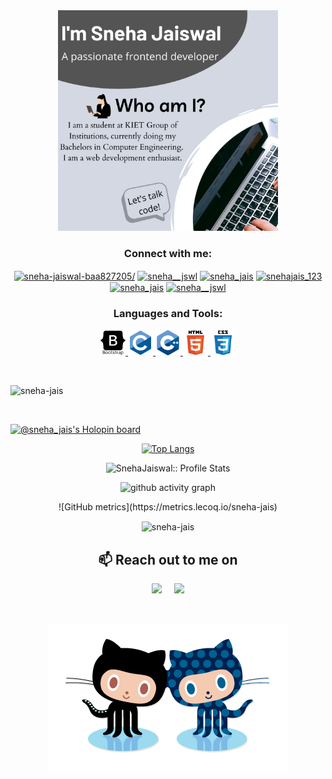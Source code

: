  <div align="center">

 <img src="https://github.com/Sneha-jais/sneha-jais/blob/main/I'm%20Sneha-jaiswal.png" width="70%">
 </div> 
<h3 align="center">Connect with me:</h3>

<p align="center">
<a href="https://linkedin.com/in/sneha-jaiswal-baa827205/" target="_blank"><img align="center" src="https://raw.githubusercontent.com/rahuldkjain/github-profile-readme-generator/master/src/images/icons/Social/linked-in-alt.svg" alt="sneha-jaiswal-baa827205/" height="30" width="40" /></a>
<a href="https://github.com/Sneha-jais/" target="_blank"><img align="center" src="https://raw.githubusercontent.com/rahuldkjain/github-profile-readme-generator/master/src/images/icons/Social/github.svg" alt="sneha__jswl" height="30" width="40" /></a>
 <a href="https://www.hackerrank.com/sneha_jais" target="_blank"><img align="center" src="https://raw.githubusercontent.com/rahuldkjain/github-profile-readme-generator/master/src/images/icons/Social/hackerrank.svg" alt="sneha_jais" height="30" width="40" /></a>
 <a href="https://www.codechef.com/users/snehajais_123" target=_"blank"><img align="center" src="https://cdn.jsdelivr.net/npm/simple-icons@3.1.0/icons/codechef.svg" alt="snehajais_123" height="30" width="40" /></a>
<a href="https://www.leetcode.com/sneha_jais" target="_blank"><img align="center" src="https://raw.githubusercontent.com/rahuldkjain/github-profile-readme-generator/master/src/images/icons/Social/leet-code.svg" alt="sneha_jais" height="30" width="40" /></a>
 <a href="https://www.instagram.com/sneha__jswl?r=nametag" target="_blank"><img align="center" src="https://raw.githubusercontent.com/rahuldkjain/github-profile-readme-generator/master/src/images/icons/Social/instagram.svg" alt="sneha__jswl" height="30" width="40" /></a>
</p>
<h3 align="center">Languages and Tools:</h3>
<p align="center"> <a href="https://getbootstrap.com" target="_blank" rel="noreferrer"> <img src="https://raw.githubusercontent.com/devicons/devicon/master/icons/bootstrap/bootstrap-plain-wordmark.svg" alt="bootstrap" width="40" height="40"/> </a> <a href="https://www.cprogramming.com/" target="_blank" rel="noreferrer"> <img src="https://raw.githubusercontent.com/devicons/devicon/master/icons/c/c-original.svg" alt="c" width="40" height="40"/> </a> <a href="https://www.w3schools.com/cpp/" target="_blank" rel="noreferrer"> <img src="https://raw.githubusercontent.com/devicons/devicon/master/icons/cplusplus/cplusplus-original.svg" alt="cplusplus" width="40" height="40"/> </a>  <a href="https://www.w3.org/html/" target="_blank" rel="noreferrer"> <img src="https://raw.githubusercontent.com/devicons/devicon/master/icons/html5/html5-original-wordmark.svg" alt="html5" width="40" height="40"/> </a>  <a href="https://www.w3schools.com/css/" target="_blank" rel="noreferrer"> <img src="https://raw.githubusercontent.com/devicons/devicon/master/icons/css3/css3-original-wordmark.svg" alt="css3" width="40" height="40"/> </a> </p>

<br>
 <p align="left"> <img src="https://komarev.com/ghpvc/?username=sneha-jais&label=Profile%20views&color=0e75b6&style=flat" alt="sneha-jais" /> </p>
 <br>
 
[![@sneha_jais's Holopin board](https://holopin.me/sneha_jais)](https://holopin.io/@sneha_jais)
<div align="center">
    
[![Top Langs](https://github-readme-stats.vercel.app/api/top-langs/?username=sneha-jais&theme=react)](https://github.com/anuraghazra/github-readme-stats)
    </div> 
<div align="center">
<!-- ![GitHub stats](https://github-readme-stats.vercel.app/api?username=sneha-jais&theme=react&show_icons=true)  
<div> -->
<p align="center"><img src="https://github-readme-stats.vercel.app/api?username=sneha-jais&show_icons=true&theme=react" alt="SnehaJaiswal:: Profile Stats" /></p>
 
 <div align="center">
     
![github activity graph](https://activity-graph.herokuapp.com/graph?username=sneha-jais&layout=compact&hide_border=true&area=true&theme=react)
</div> 
 
<div align="center">
![GitHub metrics](https://metrics.lecoq.io/sneha-jais)  
</div>
<p><img align="center" src="https://github-readme-streak-stats.herokuapp.com/?user=sneha-jais&theme=react" alt="sneha-jais" /></p>
<h2 align="center">📫 Reach out to me on</h2>
<p align="center">
  <a target="_blank" href="https://www.linkedin.com/in/sneha-jaiswal-baa827205/"><img src="https://img.shields.io/badge/linkedin-%230077B5.svg?&style=for-the-badge&logo=linkedin&logoColor=white" /></a>&nbsp;&nbsp;&nbsp;&nbsp;
  <a href="mailto:snehajais0307@gmail.com"><img src="https://img.shields.io/badge/gmail-%23D14836.svg?&style=for-the-badge&logo=gmail&logoColor=white" /></a>
  
  &nbsp;&nbsp;&nbsp;&nbsp;  
</p>

<p align="center">
    <a href="https://github.com/Sneha-jais/sneha-jais/blob/main/forkit.gif"><img src="forkit.gif "/></a> 
</p>
